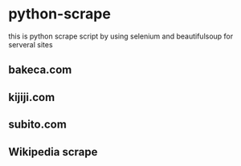 # python-scrape
this is python scrape script by using selenium and beautifulsoup for serveral sites

## bakeca.com
## kijiji.com
## subito.com

## Wikipedia scrape
